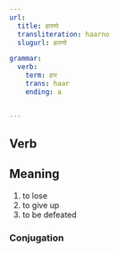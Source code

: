 ```yaml
---
url:
  title: हारणो
  transliteration: haarno
  slugurl: हारणो

grammar: 
  verb:
    term: हार
    trans: haar
    ending: a


---
```

## Verb

## Meaning
1. to lose
2. to give up
3. to be defeated

### Conjugation
<verb-conj :grammar="grammar"></verb-conj>

